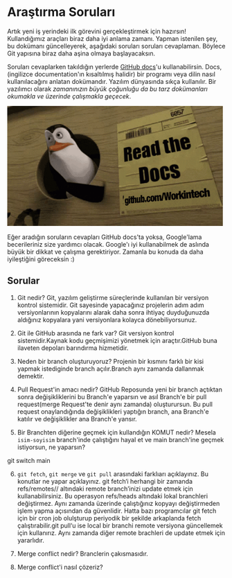 # Araştırma Soruları

Artık yeni iş yerindeki ilk görevini gerçekleştirmek için hazırsın! Kullandığımız araçları biraz daha iyi anlama zamanı. Yapman istenilen şey, bu dokümanı güncelleyerek, aşağıdaki soruları soruları cevaplaman. Böylece Git yapısına biraz daha aşina olmaya başlayacaksın.

Soruları cevaplarken takıldığın yerlerde [GitHub docs](https://docs.github.com/en)'u kullanabilirsin. Docs, (ingilizce documentation'ın kısaltılmış halidir) bir programı veya dilin nasıl kullanılacağını anlatan dokümandır. Yazılım dünyasında sıkça kullanılır. Bir yazılımcı olarak _zamanınızın büyük çoğunluğu da bu tarz dokümanları okumakla ve üzerinde çalışmakla geçecek_.

![READ THE DOCS](https://github.com/Workintech/FSWeb-S1G1-Projesi-Web-Development-Projesi-icin-Git/blob/main/read-the-docs-wit.gif?raw=true)

Eğer aradığın soruların cevapları GitHub docs'ta yoksa, Google'lama becerileriniz size yardımcı olacak. Google'ı iyi kullanabilmek de aslında büyük bir dikkat ve çalışma gerektiriyor. Zamanla bu konuda da daha iyileştiğini göreceksin :)

## Sorular

1. Git nedir?
Git, yazılım geliştirme süreçlerinde kullanılan bir versiyon kontrol sistemidir. Git sayesinde yapacağınız projelerin adım adım versiyonlarının kopyalarını alarak daha sonra ihtiyaç duyduğunuzda aldığınız kopyalara yani versiyonlara kolayca dönebiliyorsunuz.

2. Git ile GitHub arasında ne fark var?
Git versiyon kontrol sistemidir.Kaynak kodu geçmişimizi yönetmek için araçtır.GitHub buna ilaveten depoları barındırma hizmetidir.
3. Neden bir branch oluşturuyoruz?
Projenin bir kısmını farklı bir kisi yapmak istediginde branch açılır.Branch aynı zamanda dallanmak demektir.
4. Pull Request'in amacı nedir?
GitHub Reposunda yeni bir branch açtıktan sonra değişikliklerini bu Branch'e yaparsın ve asıl Branch'e bir pull request(merge Request'te denir aynı zamanda) oluşturursun. Bu pull request onaylandığında değişiklikleri yaptığın branch, ana Branch'e katılır ve değişiklikler ana Branch'e yansır.

5. Bir Branchten diğerine geçmek için kullandığın KOMUT nedir? Mesela `isim-soyisim` branch'inde çalıştığını hayal et ve main branch'ine geçmek istiyorsun, ne yaparsın?

git switch main

6. `git fetch`, `git merge` ve `git pull` arasındaki farklıarı açıklayınız. Bu konutlar ne yapar açıklayınız.
git fetch‘i herhangi bir zamanda refs/remotes/<remote>/ altındaki remote branch’inizi update etmek için kullanabilirsiniz. Bu operasyon refs/heads altındaki lokal branchleri değiştirmez. Aynı zamanda üzerinde çalıştığınız kopyayı değiştirmeden işlem yapma açısından da güvenlidir. Hatta bazı programcılar git fetch için bir cron job olulşturup periyodik bir şekilde arkaplanda fetch çalıştırabilir.git pull‘u ise local bir branchi remote versiyona güncellemek için kullanırız. Aynı zamanda diğer remote brachleri de update etmek için yararlıdır.

7. Merge conflict nedir?
Branclerin çakısmasıdır.
8. Merge conflict'i nasıl çözeriz?
